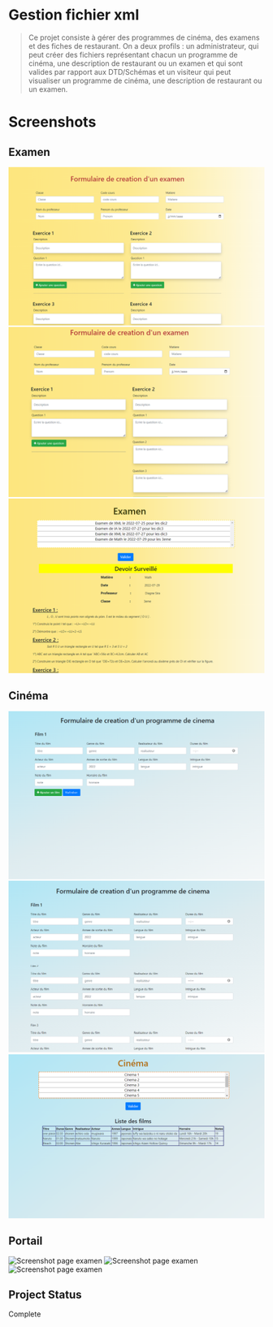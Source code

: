 # Gestion fichier xml 
> Ce projet consiste à gérer des programmes de cinéma, des examens et des fiches de restaurant. 
On a deux profils : un administrateur, qui peut créer des fichiers représentant chacun un programme de cinéma, une description de restaurant ou un examen et qui sont valides par rapport aux DTD/Schémas et un visiteur qui peut visualiser un programme de cinéma, une description de restaurant ou un examen.

# Screenshots
## Examen
  ![Screenshot page examen](captures/exam1.PNG)
  ![Screenshot page examen](captures/exam2.PNG)
  ![Screenshot page examen](captures/exam3.PNG)
## Cinéma 
  ![Screenshot page examen](captures/cine1.PNG)
  ![Screenshot page examen](captures/cine2.PNG)
  ![Screenshot page examen](captures/cine3.PNG)
## Portail
  ![Screenshot page examen](captures/portail1.PNG)
  ![Screenshot page examen](captures/portail2.PNG)
  ![Screenshot page examen](captures/portail3.PNGSSSSSSSSSSSSSSSSSSSSSSSSSSSSSSSSSSSSSSSSSSSSSSSSSSSSSSSSSSSSSSSSSSS)

## Project Status 
Complete 
